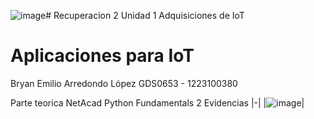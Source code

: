 ![image](https://github.com/user-attachments/assets/fb30423f-da30-49a6-9a23-0fcf9183c732)# Recuperacion 2 Unidad 1 Adquisiciones de IoT
# Aplicaciones para IoT
Bryan Emilio Arredondo López 
GDS0653 - 1223100380


Parte teorica NetAcad Python Fundamentals 2 
Evidencias
|-|
|![image](https://github.com/user-attachments/assets/93f6aea4-e525-43c1-bd62-8e86761dc441)|
